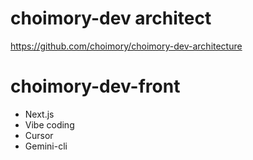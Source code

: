 # choimory-dev architect

https://github.com/choimory/choimory-dev-architecture

# choimory-dev-front

- Next.js
- Vibe coding
- Cursor
- Gemini-cli